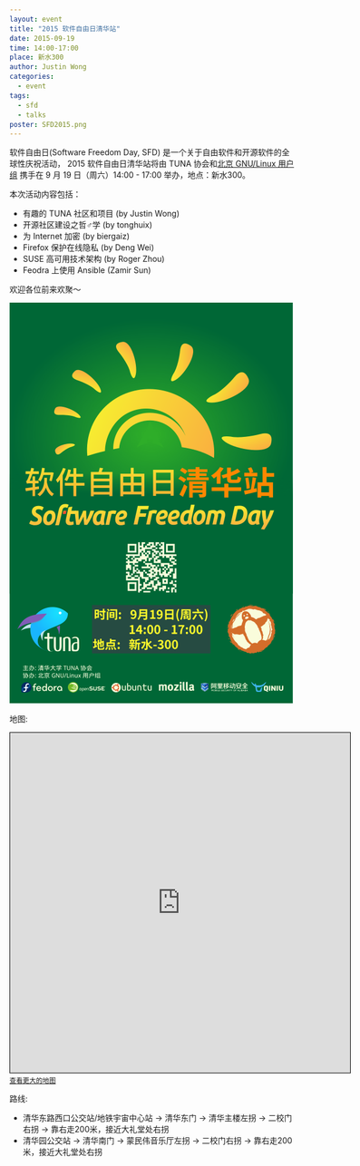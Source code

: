 ```yaml
---
layout: event
title: "2015 软件自由日清华站"
date: 2015-09-19
time: 14:00-17:00
place: 新水300
author: Justin Wong
categories:
  - event
tags:
  - sfd
  - talks
poster: SFD2015.png
---
```


软件自由日(Software Freedom Day, SFD) 是一个关于自由软件和开源软件的全球性庆祝活动，
2015 软件自由日清华站将由 TUNA 协会和[北京 GNU/Linux 用户组][blug] 携手在 9 月 19 日（周六）14:00 - 17:00 举办，地点：新水300。

本次活动内容包括：

- 有趣的 TUNA 社区和项目 (by Justin Wong)
- 开源社区建设之哲♂学 (by tonghuix)
- 为 Internet 加密 (by biergaiz)
- Firefox 保护在线隐私 (by Deng Wei)
- SUSE 高可用技术架构 (by Roger Zhou)
- Feodra 上使用 Ansible (Zamir Sun) 

欢迎各位前来欢聚～

[blug]: http://beijinglug.github.io/

<!--more -->
![](/assets/img/events/SFD2015.png)

地图: 

<iframe width="600" height="600" frameborder="0" scrolling="no" marginheight="0" marginwidth="0" src="http://www.openstreetmap.org/export/embed.html?bbox=116.30524992942809%2C39.996610538519086%2C116.3334023952484%2C40.00805888699422&amp;layer=mapnik&amp;marker=40.00233495270762%2C116.31932616233826" style="border: 1px solid black"></iframe><br/><small><a href="http://www.openstreetmap.org/?mlat=40.00233&amp;mlon=116.31933#map=17/40.00233/116.31933">查看更大的地图</a></small>

路线:

- 清华东路西口公交站/地铁宇宙中心站 -> 清华东门 -> 清华主楼左拐 -> 二校门右拐 -> 靠右走200米，接近大礼堂处右拐
- 清华园公交站 -> 清华南门 -> 蒙民伟音乐厅左拐 -> 二校门右拐 -> 靠右走200米，接近大礼堂处右拐
